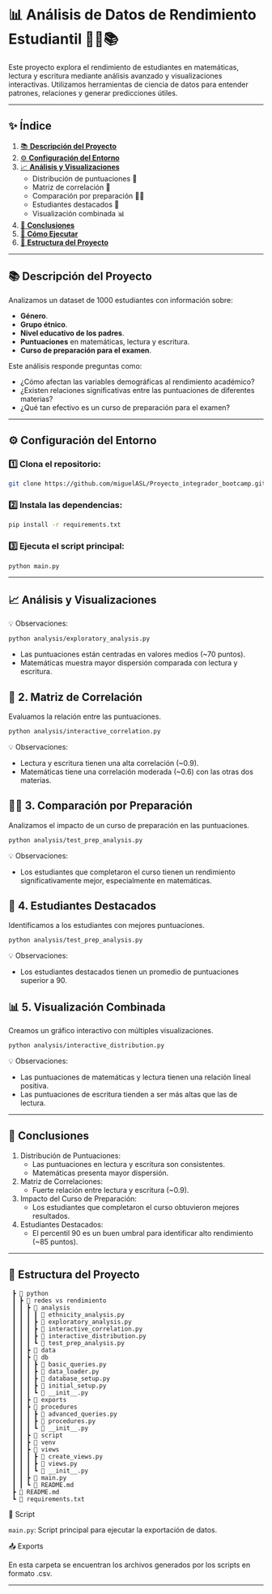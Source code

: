 # 📊 **Análisis de Datos de Rendimiento Estudiantil** 🧑‍🏫📚

Este proyecto explora el rendimiento de estudiantes en matemáticas, lectura y escritura mediante análisis avanzado y visualizaciones interactivas. Utilizamos herramientas de ciencia de datos para entender patrones, relaciones y generar predicciones útiles.

---

## ✨ **Índice**

1. [📚 **Descripción del Proyecto**](#descripción-del-proyecto)
2. [⚙️ **Configuración del Entorno**](#configuración-del-entorno)
3. [📈 **Análisis y Visualizaciones**](#análisis-y-visualizaciones)
    - Distribución de puntuaciones 🎯
    - Matriz de correlación 🔗
    - Comparación por preparación 🧑‍🎓
    - Estudiantes destacados 🏅
    - Visualización combinada 📊
4. [📌 **Conclusiones**](#conclusiones)
5. [🚀 **Cómo Ejecutar**](#cómo-ejecutar)
6. [📂 **Estructura del Proyecto**](#estructura-del-proyecto)

---

## 📚 **Descripción del Proyecto**

Analizamos un dataset de 1000 estudiantes con información sobre:

-   **Género**.
-   **Grupo étnico**.
-   **Nivel educativo de los padres**.
-   **Puntuaciones** en matemáticas, lectura y escritura.
-   **Curso de preparación para el examen**.

Este análisis responde preguntas como:

-   ¿Cómo afectan las variables demográficas al rendimiento académico?
-   ¿Existen relaciones significativas entre las puntuaciones de diferentes materias?
-   ¿Qué tan efectivo es un curso de preparación para el examen?

---

## ⚙️ **Configuración del Entorno**

### 1️⃣ Clona el repositorio:

```bash
git clone https://github.com/miguelASL/Proyecto_integrador_bootcamp.git
```

### 2️⃣ Instala las dependencias:

```bash
pip install -r requirements.txt
```

### 3️⃣ Ejecuta el script principal:

```bash
python main.py
```

---

## 📈 **Análisis y Visualizaciones**


💡 Observaciones:

```bash
python analysis/exploratory_analysis.py
```

-   Las puntuaciones están centradas en valores medios (~70 puntos).
-   Matemáticas muestra mayor dispersión comparada con lectura y escritura.


## 🔗 2. Matriz de Correlación

Evaluamos la relación entre las puntuaciones.

```bash
python analysis/interactive_correlation.py
```

💡 Observaciones:

-   Lectura y escritura tienen una alta correlación (~0.9).
-   Matemáticas tiene una correlación moderada (~0.6) con las otras dos materias.

## 🧑‍🎓 3. Comparación por Preparación

Analizamos el impacto de un curso de preparación en las puntuaciones.

```bash
python analysis/test_prep_analysis.py
```

💡 Observaciones:

-   Los estudiantes que completaron el curso tienen un rendimiento significativamente mejor, especialmente en matemáticas.

## 🏅 4. Estudiantes Destacados

Identificamos a los estudiantes con mejores puntuaciones.

```bash
python analysis/test_prep_analysis.py
```

💡 Observaciones:

-   Los estudiantes destacados tienen un promedio de puntuaciones superior a 90.

## 📊 5. Visualización Combinada

Creamos un gráfico interactivo con múltiples visualizaciones.

```bash
python analysis/interactive_distribution.py
```

💡 Observaciones:

-   Las puntuaciones de matemáticas y lectura tienen una relación lineal positiva.
-   Las puntuaciones de escritura tienden a ser más altas que las de lectura.

---

## 📌 **Conclusiones**

1. Distribución de Puntuaciones:
    - Las puntuaciones en lectura y escritura son consistentes.
    - Matemáticas presenta mayor dispersión.
2. Matriz de Correlaciones:
    - Fuerte relación entre lectura y escritura (~0.9).
3. Impacto del Curso de Preparación:
    - Los estudiantes que completaron el curso obtuvieron mejores resultados.
4. Estudiantes Destacados:
    - El percentil 90 es un buen umbral para identificar alto rendimiento (~85 puntos).


---

## 📂 **Estructura del Proyecto**

```
 ┣ 📂 python
 ┃ ┣ 📂 redes vs rendimiento
 ┃ ┃ ┣ 📂 analysis
 ┃ ┃ ┃ ┃ 📜 ethnicity_analysis.py
 ┃ ┃ ┃ ┣ 📜 exploratory_analysis.py
 ┃ ┃ ┃ ┣ 📜 interactive_correlation.py
 ┃ ┃ ┃ ┣ 📜 interactive_distribution.py
 ┃ ┃ ┃ ┗ 📜 test_prep_analysis.py
 ┃ ┃ ┣ 📂 data
 ┃ ┃ ┣ 📂 db
 ┃ ┃ ┃ ┣ 📜 basic_queries.py
 ┃ ┃ ┃ ┣ 📜 data_loader.py
 ┃ ┃ ┃ ┣ 📜 database_setup.py
 ┃ ┃ ┃ ┣ 📜 initial_setup.py
 ┃ ┃ ┃ ┗ 📜 __init__.py
 ┃ ┃ ┣ 📂 exports
 ┃ ┃ ┣ 📂 procedures
 ┃ ┃ ┃ ┣ 📜 advanced_queries.py
 ┃ ┃ ┃ ┣ 📜 procedures.py
 ┃ ┃ ┃ ┗ 📜 __init__.py
 ┃ ┃ ┣ 📂 script
 ┃ ┃ ┣ 📂 venv
 ┃ ┃ ┣ 📂 views
 ┃ ┃ ┃ ┣ 📜 create_views.py
 ┃ ┃ ┃ ┣ 📜 views.py
 ┃ ┃ ┃ ┗ 📜 __init__.py
 ┃ ┃ ┣ 📜 main.py
 ┃ ┃ ┗ 📜 README.md
 ┣ 📜 README.md
 ┗ 📜 requirements.txt
```

📜 Script

`main.py`: Script principal para ejecutar la exportación de datos.

📤 Exports

En esta carpeta se encuentran los archivos generados por los scripts en formato .csv.

---
